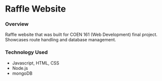 # Raffle Website
### Overview
Raffle website that was built for COEN 161 (Web Development) final project. Showcases route handling and database management.


### Technology Used
- Javascript, HTML, CSS
- Node.js
- mongoDB
